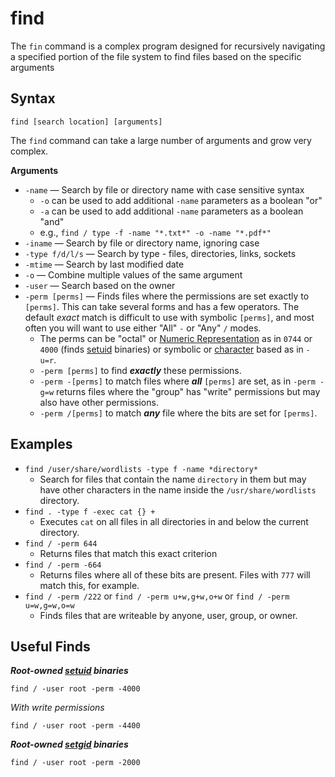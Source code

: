 # find

The `fin` command is a complex program designed for recursively navigating a specified portion of the file system to find files based on the specific arguments

## Syntax

```
find [search location] [arguments]
```

The `find` command can take a large number of arguments and grow very complex.

**Arguments**
- `-name` &mdash; Search by file or directory name with case sensitive syntax
	- `-o` can be used to add additional `-name` parameters as a boolean "or"
	- `-a` can be used to add additional `-name` parameters as a boolean "and"
	- e.g., `find / type -f -name "*.txt*" -o -name "*.pdf*"`
- `-iname` &mdash; Search by file or directory name, ignoring case 
- `-type f/d/l/s` &mdash; Search by type - files, directories, links, sockets
- `-mtime` &mdash; Search by last modified date
- `-o` &mdash; Combine multiple values of the same argument
- `-user` &mdash; Search based on the owner
- `-perm [perms]` &mdash; Finds files where the permissions are set exactly to `[perms]`. This can take several forms and has a few operators. The default *exact* match is difficult to use with symbolic `[perms]`, and most often you will want to use either "All" `-` or "Any" `/` modes.
	- The perms can be "octal" or [Numeric Representation](../../../Knowledge%20Base/Linux%20Fundamentals/11%20File%20Permissions.md#Numeric%20Representation%20a%20id%20numeric%20a) as in `0744` or `4000` (finds [setuid](../../../Knowledge%20Base/Linux%20Fundamentals/11%20File%20Permissions.md#setuid) binaries) or symbolic or [character](chmod.md#Characters) based as in `-u=r`. 
	- `-perm [perms]` to find ***exactly*** these permissions. 
	- ``-perm -[perms]`` to match files where ***all***  `[perms]` are set, as in `-perm -g=w` returns files where the "group" has "write" permissions but may also have other permissions.
	- `-perm /[perms]` to match ***any*** file where the bits are set for `[perms]`.

## Examples

- `find /user/share/wordlists -type f -name *directory*`
	- Search for files that contain the name `directory` in them but may have other characters in the name inside the `/usr/share/wordlists` directory.
- `find . -type f -exec cat {} +`
	- Executes `cat` on all files in all directories in and below the current directory.
- `find / -perm 644`
	- Returns files that match this exact criterion
- `find / -perm -664`
	- Returns files where all of these bits are present. Files with `777` will match this, for example. 
- `find / -perm /222` or `find / -perm u+w,g+w,o+w` or `find / -perm u=w,g=w,o=w`
	- Finds files that are writeable by anyone, user, group, or owner. 


## Useful Finds

***Root-owned [setuid](../../../Knowledge%20Base/Linux%20Fundamentals/11%20File%20Permissions.md#setuid) binaries***

```
find / -user root -perm -4000
```

*With write permissions*
```
find / -user root -perm -4400
```

***Root-owned [setgid](../../../Knowledge%20Base/Linux%20Fundamentals/11%20File%20Permissions.md#setgid) binaries***

```
find / -user root -perm -2000
```